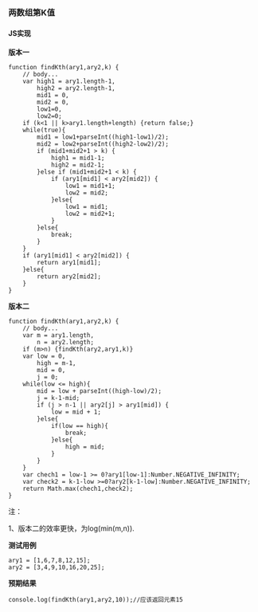 ### **两数组第K值**
#### **JS实现**
**版本一**

    function findKth(ary1,ary2,k) {
        // body...
        var high1 = ary1.length-1,
            high2 = ary2.length-1,
            mid1 = 0,
            mid2 = 0,
            low1=0,
            low2=0;
        if (k<1 || k>ary1.length+length) {return false;}
        while(true){        
            mid1 = low1+parseInt((high1-low1)/2);
            mid2 = low2+parseInt((high2-low2)/2);
            if (mid1+mid2+1 > k) {
                high1 = mid1-1;
                high2 = mid2-1;
            }else if (mid1+mid2+1 < k) {
                if (ary1[mid1] < ary2[mid2]) {
                    low1 = mid1+1;
                    low2 = mid2;
                }else{
                    low1 = mid1;
                    low2 = mid2+1;
                }
            }else{
                break;
            }
        }
        if (ary1[mid1] < ary2[mid2]) {
            return ary1[mid1];
        }else{
            return ary2[mid2];
        }
    }
**版本二**

    function findKth(ary1,ary2,k) {
        // body...
        var m = ary1.length,
            n = ary2.length;
        if (m>n) {findKth(ary2,ary1,k)}
        var low = 0,
            high = m-1,
            mid = 0,
            j = 0;
        while(low <= high){
            mid = low + parseInt((high-low)/2);
            j = k-1-mid;
            if (j > n-1 || ary2[j] > ary1[mid]) {
                low = mid + 1;
            }else{
                if(low == high){
                    break;
                }else{
                    high = mid;
                }
            }
        }
        var chech1 = low-1 >= 0?ary1[low-1]:Number.NEGATIVE_INFINITY;
        var check2 = k-1-low >=0?ary2[k-1-low]:Number.NEGATIVE_INFINITY;
        return Math.max(chech1,check2);
    }
注：

1、版本二的效率更快，为log(min(m,n)).


**测试用例**

    ary1 = [1,6,7,8,12,15];
    ary2 = [3,4,9,10,16,20,25];
**预期结果**

    console.log(findKth(ary1,ary2,10));//应该返回元素15
